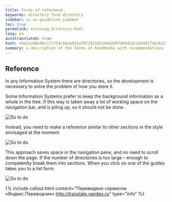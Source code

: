 ```yaml
---
title: Forms of reference
keywords: directory form directory
sidebar: ui-ux-guideline_sidebar
toc: true
permalink: en/uiuxg_directory.html
lang: en
autotranslated: true
hash: 44a21a48e96c1fcf54cbbeb931a767293182e9a62687469dcbc3d4d61fdb3b33
summary: a description of the forms of handbooks with recommendations for use.
---
```


## Reference

In any Information System there are directories, so the development is necessary to solve the problem of how you store it.

Some Information Systems prefer to keep the background information as a whole in the tree. If this way is taken away a lot of working space on the navigation bar, and is piling up, so it should not be done.

![So to do](/images/pages/guides/ui-ux-guideline/uiuxg_directory/bad_list.png)

Instead, you need to make a reference similar to other sections in the style envisaged at the moment:

![So to do](/images/pages/guides/ui-ux-guideline/uiuxg_directory/good_one.png)

This approach saves space in the navigation pane, and no need to scroll down the page. If the number of directories is too large – enough to competently break them into sections. When you click on one of the guides takes you to a list form:

![So to do](/images/pages/guides/ui-ux-guideline/uiuxg_directory/vedom.png)



{% include callout.html content="Переведено сервисом «Яндекс.Переводчик» <http://translate.yandex.ru>" type="info" %}